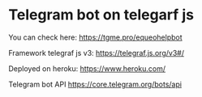 # Telegram bot on telegarf js


You can check here: https://tgme.pro/equeohelpbot

Framework telegraf js v3: https://telegraf.js.org/v3#/

Deployed on heroku: https://www.heroku.com/

Telegram bot API https://core.telegram.org/bots/api
